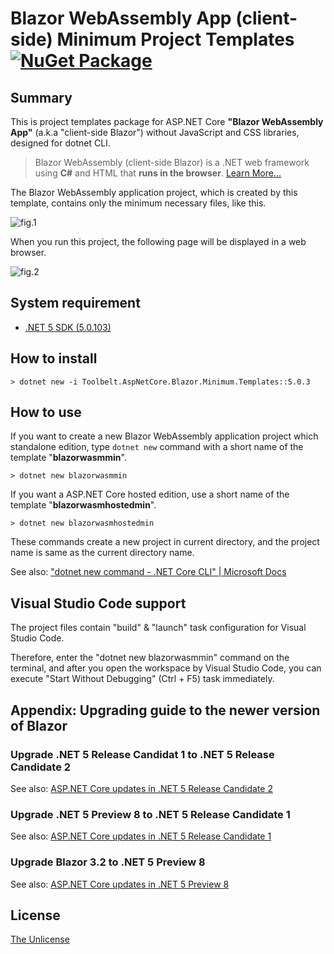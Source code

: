 # Blazor WebAssembly App (client-side) Minimum Project Templates [![NuGet Package](https://img.shields.io/nuget/v/Toolbelt.AspNetCore.Blazor.Minimum.Templates.svg)](https://www.nuget.org/packages/Toolbelt.AspNetCore.Blazor.Minimum.Templates/)

## Summary

This is project templates package for ASP.NET Core **"Blazor WebAssembly App"** (a.k.a "client-side Blazor") without JavaScript and CSS libraries, designed for dotnet CLI.

> Blazor WebAssembly (client-side Blazor) is a .NET web framework using **C#** and HTML that **runs in the browser**. [Learn More...](https://blazor.net/)

The Blazor WebAssembly application project, which is created by this template, contains only the minimum necessary files, like this.

![fig.1](https://github.com/jsakamoto/BlazorMinimumTemplates/raw/master/.assets/fig-001.png)

When you run this project, the following page will be displayed in a web browser.

![fig.2](https://raw.githubusercontent.com/jsakamoto/BlazorMinimumTemplates/master/.assets/fig-002.png)

## System requirement

- [.NET 5 SDK (5.0.103)](https://dotnet.microsoft.com/download/dotnet/5.0)

## How to install

```shell
> dotnet new -i Toolbelt.AspNetCore.Blazor.Minimum.Templates::5.0.3
```

## How to use

If you want to create a new Blazor WebAssembly application project which standalone edition, type `dotnet new` command with a short name of the template "**blazorwasmmin**".

```shell
> dotnet new blazorwasmmin
```

If you want a ASP.NET Core hosted edition, use a short name of the template "**blazorwasmhostedmin**".

```shell
> dotnet new blazorwasmhostedmin
```

These commands create a new project in current directory, and the project name is same as the current directory name.

See also: ["dotnet new command - .NET Core CLI" | Microsoft Docs](https://docs.microsoft.com/dotnet/core/tools/dotnet-new)

## Visual Studio Code support

The project files contain "build" & "launch" task configuration for Visual Studio Code.

Therefore, enter the "dotnet new blazorwasmmin" command on the terminal, and after you open the workspace by Visual Studio Code, you can execute "Start Without Debugging" (Ctrl + F5) task immediately. 

## Appendix: Upgrading guide to the newer version of Blazor

### Upgrade .NET 5 Release Candidat 1 to .NET 5 Release Candidate 2

See also: [ASP.NET Core updates in .NET 5 Release Candidate 2](https://devblogs.microsoft.com/aspnet/asp-net-core-updates-in-net-5-release-candidate-2/)

### Upgrade .NET 5 Preview 8 to .NET 5 Release Candidate 1

See also: [ASP.NET Core updates in .NET 5 Release Candidate 1](https://devblogs.microsoft.com/aspnet/asp-net-core-updates-in-net-5-release-candidate-1/)

### Upgrade Blazor 3.2 to .NET 5 Preview 8

See also: [ASP.NET Core updates in .NET 5 Preview 8](https://devblogs.microsoft.com/aspnet/asp-net-core-updates-in-net-5-preview-8/)

## License

[The Unlicense](https://github.com/jsakamoto/BlazorMinimumTemplates/blob/master/LICENSE)
